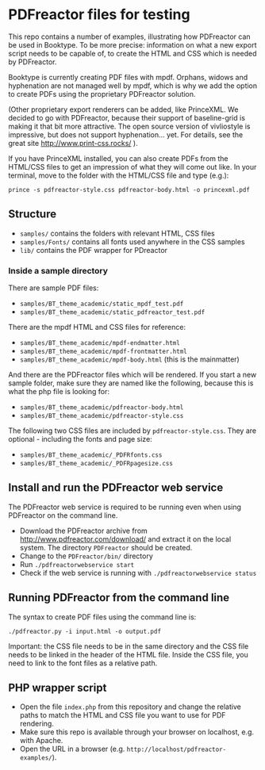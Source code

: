 # PDFreactor files for testing

This repo contains a number of examples, illustrating how PDFreactor can be used in 
Booktype. To be more precise: information on what a new export script needs to be
capable of, to create the HTML and CSS which is needed by PDFreactor.

Booktype is currently creating PDF files with mpdf. Orphans, widows and hyphenation
are not managed well by mpdf, which is why we add the option to create PDFs using
the proprietary PDFreactor solution. 

(Other proprietary export renderers can be added, like PrinceXML. We decided to
go with PDFreactor, because their support of baseline-grid is making it that bit
more attractive. The open source version of vivliostyle is impressive, but does not 
support hyphenation... yet. For details, see the great site http://www.print-css.rocks/ ).

If you have PrinceXML installed, you can also create PDFs from the HTML/CSS files
to get an impression of what they will come out like. In your terminal, move to the
folder with the HTML/CSS file and type (e.g.):

`prince -s pdfreactor-style.css pdfreactor-body.html -o princexml.pdf`

## Structure

* `samples/` contains the folders with relevant HTML, CSS files
* `samples/Fonts/` contains all fonts used anywhere in the CSS samples
* `lib/` contains the PDF wrapper for PDreactor 

### Inside a sample directory

There are sample PDF files:
* `samples/BT_theme_academic/static_mpdf_test.pdf`
* `samples/BT_theme_academic/static_pdfreactor_test.pdf`

There are the mpdf HTML and CSS files for reference:
* `samples/BT_theme_academic/mpdf-endmatter.html`
* `samples/BT_theme_academic/mpdf-frontmatter.html`
* `samples/BT_theme_academic/mpdf-body.html` (this is the mainmatter)

And there are the PDFreactor files which will be rendered. If you start a new sample folder, make sure
they are named like the following, because this is what the php file is looking for:
* `samples/BT_theme_academic/pdfreactor-body.html`
* `samples/BT_theme_academic/pdfreactor-style.css`

The following two CSS files are included by `pdfreactor-style.css`. 
They are optional - including the fonts and page size:
* `samples/BT_theme_academic/_PDFRfonts.css`
* `samples/BT_theme_academic/_PDFRpagesize.css`

## Install and run the PDFreactor web service

The PDFreactor web service is required to be running even when using PDFreactor on the command line.

* Download the PDFreactor archive from http://www.pdfreactor.com/download/ and extract it on the local system. The directory `PDFreactor` should be created.
* Change to the `PDFreactor/bin/` directory
* Run `./pdfreactorwebservice start`
* Check if the web service is running with `./pdfreactorwebservice status`

## Running PDFreactor from the command line

The syntax to create PDF files using the command line is:

`./pdfreactor.py -i input.html -o output.pdf`

Important: the CSS file needs to be in the same directory and the CSS file needs to be linked in the
header of the HTML file. Inside the CSS file, you need to link to the font files as a relative path.

## PHP wrapper script

* Open the file `index.php` from this repository and change the relative paths to match the HTML and CSS file you want to use for PDF rendering.
* Make sure this repo is available through your browser on localhost, e.g. with Apache.
* Open the URL in a browser (e.g. `http://localhost/pdfreactor-examples/`).
